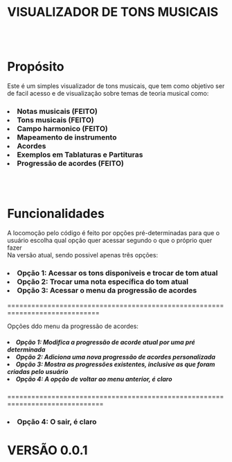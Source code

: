 # VISUALIZADOR DE TONS MUSICAIS
<br>
<br>
  <h1>Propósito</h1>
  <p>Este é um simples visualizador de tons musicais, que tem como objetivo ser de facil acesso e de visualização sobre temas de teoria musical como: <br>
    <h3>
      <list>
        <li>Notas musicais <b>(FEITO)</b> </li>
        <li>Tons musicais <b>(FEITO)</b> </li>
        <li>Campo harmonico <b>(FEITO)</b> </li>
        <li>Mapeamento de instrumento </li>
        <li>Acordes</li>
        <li>Exemplos em Tablaturas e Partituras</li>
        <li>Progressão de acordes <b>(FEITO)</b> </li>
      </list>
    </h3>
  </p>
<br>
<br>
  <h1>Funcionalidades</h1>
    <p>
      A locomoção pelo código é feito por opções pré-determinadas para que o usuário escolha qual opção quer acessar segundo o que o próprio quer fazer<br>
      Na versão atual, sendo possivel apenas três opções:
        <h3>
          <list>
            <li>Opção 1: Acessar os tons disponiveis e trocar de tom atual</li>
            <li>Opção 2: Trocar uma nota específica do tom atual</li>
            <li>Opção 3: Acessar o menu da progressão de acordes</li>
          </list>
        </h3>
            <p>=============================================================================</p>
            <p>Opções ddo menu da progressão de acordes: </p>
            <h5>
              <list>
                <li>Opção 1: Modifica a progressão de acorde atual por uma pré determinada</li>
                <li>Opção 2: Adiciona uma nova progressão de acordes personalizada</li>
                <li>Opção 3: Mostra as progressões existentes, inclusive as que foram criadas pelo usuário</li>
                <li>Opção 4: A opção de voltar ao menu anterior, é claro</li>
              </list>
            </h5>
            <p>==============================================================================</p>
          <h3>
              <li>Opção 4: O sair, é claro</li>
          </h3>
    </p>
  <h1>VERSÃO 0.0.1</h1>
